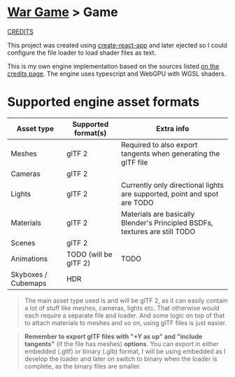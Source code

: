# [War Game](../README.md) > Game

[CREDITS](./CREDITS.md)

This project was created using [create-react-app](https://create-react-app.dev/) and later ejected so I
could configure the file loader to load shader files as text.

This is my own engine implementation based on the sources listed [on the credits page](./CREDITS.md). The engine uses typescript and WebGPU
with WGSL shaders.

# Supported engine asset formats

Asset type | Supported format(s) | Extra info
---|---|---
Meshes | glTF 2 | Required to also export tangents when generating the glTF file
Cameras | glTF 2 |
Lights | glTF 2 | Currently only directional lights are supported, point and spot are TODO
Materials | glTF 2 | Materials are basically Blender's Principled BSDFs, textures are still TODO
Scenes | glTF 2 | 
Animations | TODO (will be glTF 2) | TODO
Skyboxes / Cubemaps | HDR | 

> The main asset type used is and will be glTF 2, as it can easily contain a lot of stuff like meshes, cameras, lights etc. That otherwise would each require a separate file and loader. And some logic on top of that to attach materials to meshes and so on, using glTF files is just easier.

> **Remember to export glTF files with "+Y as up" and "include tangents"** (if the file has meshes) **options**. You can export in either embedded (.gltf) or binary (.glb) format, I will be using embedded as I develop the loader and later on switch to binary when the loader is complete, as the binary files are smaller.

